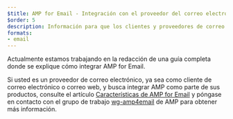 ```yaml
---
$title: AMP for Email - Integración con el proveedor del correo electrónico
$order: 5
description: Información para que los clientes y proveedores de correo electrónico puedan integrarse con AMP.
formats:
- email
---
```


Actualmente estamos trabajando en la redacción de una guía completa donde se explique cómo integrar AMP for Email.

Si usted es un proveedor de correo electrónico, ya sea como cliente de correo electrónico o correo web, y busca integrar AMP como parte de sus productos, consulte el artículo [Características de AMP for Email](../../../documentation/guides-and-tutorials/learn/email-spec/amp-email-format.md?format=email) y póngase en contacto con el grupo de trabajo [wg-amp4email](https://github.com/ampproject/wg-amp4email) de AMP para obtener más información.

